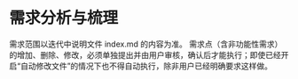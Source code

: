 # 需求分析与梳理

需求范围以迭代中说明文件 index.md 的内容为准。
需求点（含非功能性需求）的增加、删除、修改，必须单独提出并由用户审核，确认后才能执行；即使已经开启“自动修改文件”的情况下也不得自动执行，除非用户已经明确要求这样做。